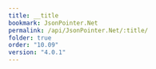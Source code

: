 ```yaml
---
title: __title
bookmark: JsonPointer.Net
permalink: /api/JsonPointer.Net/:title/
folder: true
order: "10.09"
version: "4.0.1"
---
```

